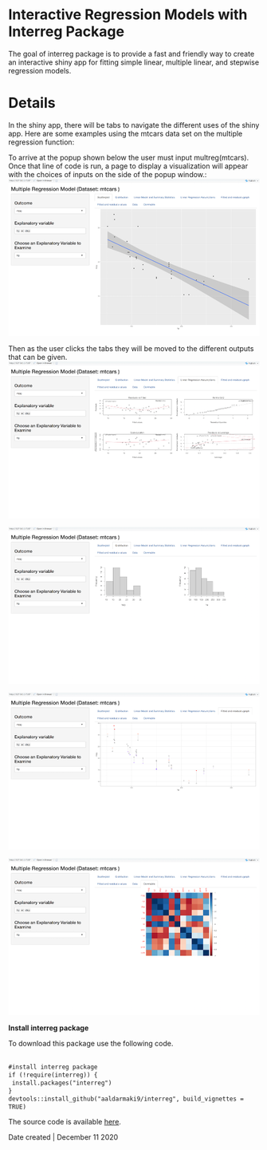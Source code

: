 # Interactive Regression Models with Interreg Package 

The goal of interreg package is to provide a fast and friendly way to create an interactive shiny app for fitting simple linear, multiple linear, and stepwise regression models.
 
# Details

In the shiny app, there will be tabs to navigate the different uses of the shiny app. Here are some examples using the mtcars data set on the multiple regression function:

To arrive at the popup shown below the user must input multreg(mtcars).
Once that line of code is run, a page to display a visualization will appear with the choices of inputs on the side of the popup window.:
![ ](sp.png)

Then as the user clicks the tabs they will be moved to the different outputs that can be given. 
![ ](ap.png)

![ ](dt.png)

![ ](fg.png)

![ ](corr.png)

**Install interreg package**

To download this package use the following code.

```{r}

#install interreg package
if (!require(interreg)) {
 install.packages("interreg")
}
devtools::install_github("aaldarmaki9/interreg", build_vignettes = TRUE)
```
The source code is available [here](https://github.com/aaldarmaki/interreg).


Date created | December 11 2020




